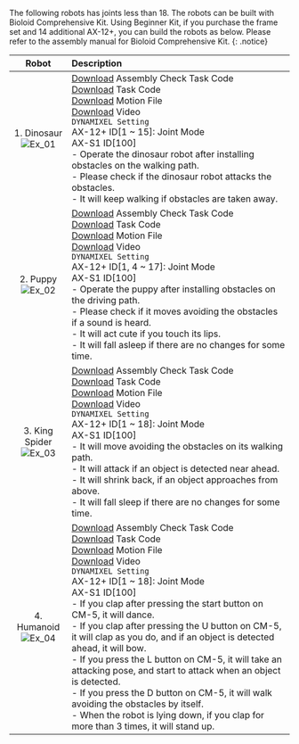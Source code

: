 The following robots has joints less than 18.  The robots can be built with Bioloid Comprehensive Kit. Using Beginner Kit, if you purchase the frame set and 14 additional AX-12+, you can build the robots as below. Please refer to the assembly manual for Bioloid Comprehensive Kit.
{: .notice}

|Robot|Description|
|:---:|:---|
|1. Dinosaur<br />![Ex_01][img_adv_ex_01]|[Download][adv_ex_1-1] Assembly Check Task Code<br />[Download][adv_ex_1-2] Task Code<br />[Download][adv_ex_1-3] Motion File<br />[Download][adv_ex_1-4] Video<br />`DYNAMIXEL Setting`<br />AX-12+ ID[1 ~ 15]: Joint Mode<br />AX-S1 ID[100]<br />- Operate the dinosaur robot after installing obstacles on the walking path.<br />- Please check if the dinosaur robot attacks the obstacles.<br />- It will keep walking if obstacles are taken away.|
|2. Puppy<br />![Ex_02][img_adv_ex_02]|[Download][adv_ex_2-1] Assembly Check Task Code<br />[Download][adv_ex_2-2] Task Code<br />[Download][adv_ex_2-3] Motion File<br />[Download][adv_ex_2-4] Video<br /> `DYNAMIXEL Setting`<br />AX-12+ ID[1, 4 ~ 17]: Joint Mode<br />AX-S1 ID[100]<br />- Operate the puppy after installing obstacles on the driving path.<br />- Please check if it moves avoiding the obstacles if a sound is heard.<br />- It will act cute if you touch its lips.<br />- It will fall asleep if there are no changes for some time.|
|3. King Spider<br />![Ex_03][img_adv_ex_03]|[Download][adv_ex_3-1] Assembly Check Task Code<br />[Download][adv_ex_3-2] Task Code<br />[Download][adv_ex_3-3] Motion File<br />[Download][adv_ex_3-4] Video<br /> `DYNAMIXEL Setting`<br />AX-12+ ID[1 ~ 18]: Joint Mode<br />AX-S1 ID[100]<br />- It will move avoiding the obstacles on its walking path.<br />- It will attack if an object is detected near ahead.<br />- It will shrink back, if an object approaches from above.<br />- It will fall sleep if there are no changes for some time.|
|4. Humanoid<br />![Ex_04][img_adv_ex_04]|[Download][adv_ex_4-1] Assembly Check Task Code<br />[Download][adv_ex_4-2] Task Code<br />[Download][adv_ex_4-3] Motion File<br />[Download][adv_ex_4-4] Video<br /> `DYNAMIXEL Setting`<br />AX-12+ ID[1 ~ 18]: Joint Mode<br />AX-S1 ID[100]<br />- If you clap after pressing the start button on CM-5, it will dance.<br />- If you clap after pressing the U button on CM-5, it will clap as you do, and if an object is detected ahead, it will bow.<br />- If you press the L button on CM-5, it will take an attacking pose, and start to attack when an object is detected.<br />- If you press the D button on CM-5, it will walk avoiding the obstacles by itself.<br />- When the robot is lying down, if you clap for more than 3 times, it will stand up.|


[img_adv_ex_01]: /assets/images/edu/bioloid/bioloid_advanced_dinosaur.jpg
[img_adv_ex_02]: /assets/images/edu/bioloid/bioloid_advanced_puppy.jpg
[img_adv_ex_03]: /assets/images/edu/bioloid/bioloid_advanced_kingspider.jpg
[img_adv_ex_04]: /assets/images/edu/bioloid/bioloid_advanced_humanoid.jpg

[adv_ex_1-1]: http://support.robotis.com/en/baggage_files/bioloid/bio_cmp_dinosaur_check_en.tsk
[adv_ex_1-2]: http://support.robotis.com/en/baggage_files/bioloid/bio_cmp_dinosaur_en.tsk
[adv_ex_1-3]: http://support.robotis.com/en/baggage_files/bioloid/bio_cmp_dinosaur_en.mtn
[adv_ex_1-4]: https://www.dropbox.com/s/116km4n144n3cax/2_10.wmv?dl=0
[adv_ex_2-1]: http://support.robotis.com/en/baggage_files/bioloid/bio_cmp_puppy_check_en.tsk
[adv_ex_2-2]: http://support.robotis.com/en/baggage_files/bioloid/bio_cmp_puppy_en.tsk
[adv_ex_2-3]: http://support.robotis.com/en/baggage_files/bioloid/bio_cmp_puppy_en.mtn
[adv_ex_2-4]: https://www.dropbox.com/s/iemos074yusb15n/2_9.wmv?dl=0
[adv_ex_3-1]: http://support.robotis.com/en/baggage_files/bioloid/bio_cmp_kingspider_check_en.tsk
[adv_ex_3-2]: http://support.robotis.com/en/baggage_files/bioloid/bio_cmp_kingspider_en.tsk
[adv_ex_3-3]: http://support.robotis.com/en/baggage_files/bioloid/bio_cmp_kingspider_en.mtn
[adv_ex_3-4]: https://www.dropbox.com/s/d0llb2kzai4cq0r/2_11.wmv?dl=0
[adv_ex_4-1]: http://support.robotis.com/en/baggage_files/bioloid/bio_cmp_humanoid_check_en.tsk
[adv_ex_4-2]: http://support.robotis.com/en/baggage_files/bioloid/bio_cmp_humanoid_en.tsk
[adv_ex_4-3]: http://support.robotis.com/en/baggage_files/bioloid/bio_cmp_humanoid_en.mtn
[adv_ex_4-4]: https://www.dropbox.com/s/lcq5cw0sm1m666m/2_12.wmv?dl=0
